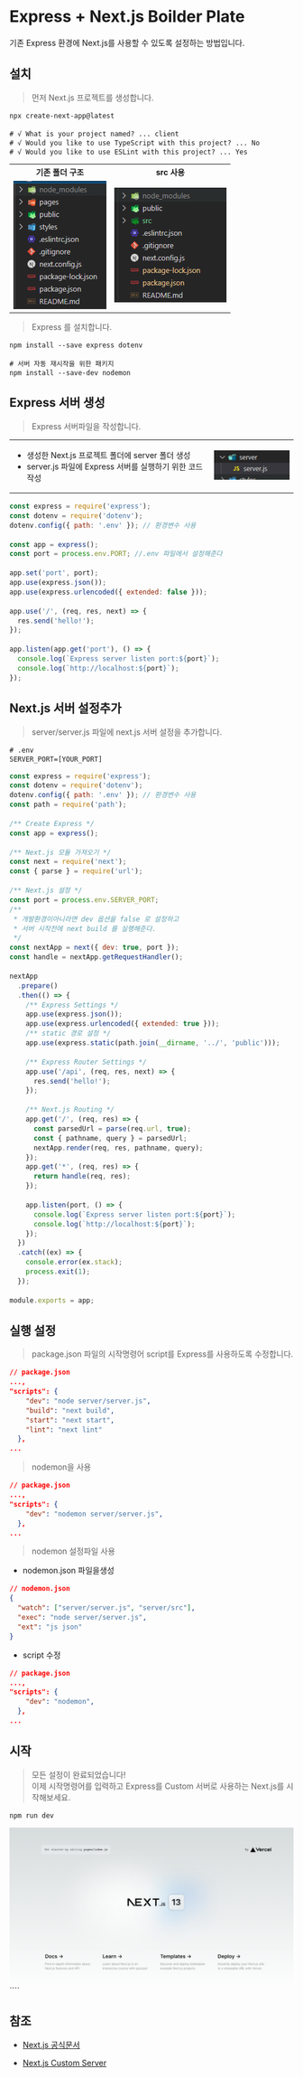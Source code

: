 # Express + Next.js Boilder Plate

기존 Express 환경에 Next.js를 사용할 수 있도록 설정하는 방법입니다.

## 설치

> 먼저 Next.js 프로젝트를 생성합니다.

```shell
npx create-next-app@latest

# √ What is your project named? ... client
# √ Would you like to use TypeScript with this project? ... No
# √ Would you like to use ESLint with this project? ... Yes
```

<table align="center">
    <tr>
        <th>기존 폴더 구조</th>
        <th>src 사용</th>
    </tr>
    <tr>
        <td><img src="./docs/images/1-next.PNG"></td>
        <td><img src="./docs/images/1-next-src.PNG"></td>
    </tr>
</table>

> Express 를 설치합니다.

```shell
npm install --save express dotenv

# 서버 자동 재시작을 위한 패키지
npm install --save-dev nodemon
```

## Express 서버 생성

> Express 서버파일을 작성합니다.

<table>
<tr>
<td>

- 생성한 Next.js 프로젝트 폴더에 server 폴더 생성
- server.js 파일에 Express 서버를 실행하기 위한 코드 작성

</td>
<td><img src="../images/2-server.PNG"></td>
</tr>
</table>

```js
const express = require('express');
const dotenv = require('dotenv');
dotenv.config({ path: '.env' }); // 환경변수 사용

const app = express();
const port = process.env.PORT; //.env 파일에서 설정해준다

app.set('port', port);
app.use(express.json());
app.use(express.urlencoded({ extended: false }));

app.use('/', (req, res, next) => {
  res.send('hello!');
});

app.listen(app.get('port'), () => {
  console.log(`Express server listen port:${port}`);
  console.log(`http://localhost:${port}`);
});
```

## Next.js 서버 설정추가

> server/server.js 파일에 next.js 서버 설정을 추가합니다.

```shell
# .env
SERVER_PORT=[YOUR_PORT]
```

```js
const express = require('express');
const dotenv = require('dotenv');
dotenv.config({ path: '.env' }); // 환경변수 사용
const path = require('path');

/** Create Express */
const app = express();

/** Next.js 모듈 가져오기 */
const next = require('next');
const { parse } = require('url');

/** Next.js 설정 */
const port = process.env.SERVER_PORT;
/**
 * 개발환경이아니라면 dev 옵션을 false 로 설정하고
 * 서버 시작전에 next build 를 실행해준다.
 */
const nextApp = next({ dev: true, port });
const handle = nextApp.getRequestHandler();

nextApp
  .prepare()
  .then(() => {
    /** Express Settings */
    app.use(express.json());
    app.use(express.urlencoded({ extended: true }));
    /** static 경로 설정 */
    app.use(express.static(path.join(__dirname, '../', 'public')));

    /** Express Router Settings */
    app.use('/api', (req, res, next) => {
      res.send('hello!');
    });

    /** Next.js Routing */
    app.get('/', (req, res) => {
      const parsedUrl = parse(req.url, true);
      const { pathname, query } = parsedUrl;
      nextApp.render(req, res, pathname, query);
    });
    app.get('*', (req, res) => {
      return handle(req, res);
    });

    app.listen(port, () => {
      console.log(`Express server listen port:${port}`);
      console.log(`http://localhost:${port}`);
    });
  })
  .catch((ex) => {
    console.error(ex.stack);
    process.exit(1);
  });

module.exports = app;
```

## 실행 설정

> package.json 파일의 시작명령어 script를 Express를 사용하도록 수정합니다.

```json
// package.json
...,
"scripts": {
    "dev": "node server/server.js",
    "build": "next build",
    "start": "next start",
    "lint": "next lint"
  },
...
```

> nodemon을 사용

```json
// package.json
...,
"scripts": {
    "dev": "nodemon server/server.js",
  },
...
```

> nodemon 설정파일 사용

- nodemon.json 파일을생성

```json
// nodemon.json
{
  "watch": ["server/server.js", "server/src"],
  "exec": "node server/server.js",
  "ext": "js json"
}
```

- script 수정

```json
// package.json
...,
"scripts": {
    "dev": "nodemon",
  },
...
```

## 시작

> 모든 설정이 완료되었습니다!<br/>이제 시작명령어를 입력하고 Express를 Custom 서버로 사용하는 Next.js를 시작해보세요.

```shell
npm run dev
```

<img src="../images/3-page.PNG">
````

## 참조

- [Next.js 공식문서](https://nextjs.org/docs)

- [Next.js Custom Server](https://nextjs.org/docs/advanced-features/custom-server)
